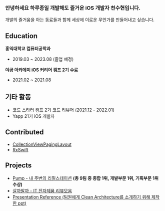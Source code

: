 ### 안녕하세요 하루종일 개발해도 즐거운 iOS 개발자 천수현입니다.

개발의 즐거움을 아는 동료들과 함께 세상에 이로운 무언가를 만들어내고 싶습니다.  

## Education

**홍익대학교 컴퓨터공학과** 
- 2019.03 ~ 2023.08 (졸업 예정)

**야곰 아카데미 iOS 커리어 캠프 2기 수료**
- 2021.02 ~ 2021.08


## 기타 활동
- 코드 스타터 캠프 2기 코드 리뷰어 (2021.12 - 2022.01)
- Yapp 21기 iOS 개발자

## Contributed

- [CollectionViewPagingLayout](https://github.com/amirdew/CollectionViewPagingLayout/pull/78)
- [RxSwift](https://github.com/ReactiveX/RxSwift/pull/2471)

## Projects
- [Pump - 내 주변의 리필스테이션](https://github.com/YAPP-Github/21st-ALL-Rounder-Team-1-iOS) **(총 9팀 중 종합 1위, 개발부문 1위, 기획부문 1위 수상)**
- [살까말까 - IT 전자제품 리뷰모음](https://github.com/Neph3779/BuyOrNot)
- [Presentation Reference (팀원에게 Clean Architecture를 소개하기 위해 제작한 ppt)](https://github.com/Neph3779/CleanArchitecture-Presentation)
